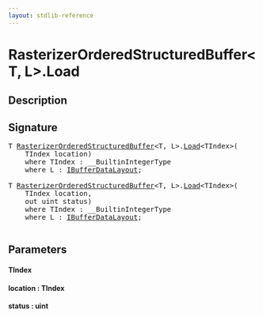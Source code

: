 ```yaml
---
layout: stdlib-reference
---
```


# RasterizerOrderedStructuredBuffer\<T, L\>\.Load

## Description





## Signature 

<pre>
T <a href="/stdlib-reference/types/RasterizerOrderedStructuredBuffer/index" class="code_type">RasterizerOrderedStructuredBuffer</a>&lt;T, L&gt;.<a href="/stdlib-reference/types/RasterizerOrderedStructuredBuffer/Load">Load</a>&lt;TIndex&gt;(
    TIndex <span class='code_param'>location</span>)
    <span class='code_keyword'>where</span> TIndex : __BuiltinIntegerType
    <span class='code_keyword'>where</span> L : <a href="/stdlib-reference/interfaces/IBufferDataLayout/index" class="code_type">IBufferDataLayout</a>;

T <a href="/stdlib-reference/types/RasterizerOrderedStructuredBuffer/index" class="code_type">RasterizerOrderedStructuredBuffer</a>&lt;T, L&gt;.<a href="/stdlib-reference/types/RasterizerOrderedStructuredBuffer/Load">Load</a>&lt;TIndex&gt;(
    TIndex <span class='code_param'>location</span>,
    <span class="code_keyword">out</span> <span class="code_keyword">uint</span> <span class='code_param'>status</span>)
    <span class='code_keyword'>where</span> TIndex : __BuiltinIntegerType
    <span class='code_keyword'>where</span> L : <a href="/stdlib-reference/interfaces/IBufferDataLayout/index" class="code_type">IBufferDataLayout</a>;

</pre>

## Parameters

#### TIndex
#### location  : TIndex
#### status  : uint

